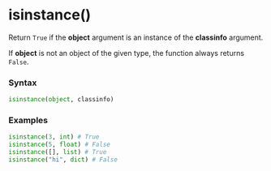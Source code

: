 # isinstance()

Return `True` if the **object** argument is an instance of the **classinfo** argument.

If **object** is not an object of the given type, the function always returns `False`.

### Syntax

```python
isinstance(object, classinfo)
```

### Examples

```python
isinstance(3, int) # True
isinstance(5, float) # False
isinstance([], list) # True
isinstance("hi", dict) # False
```